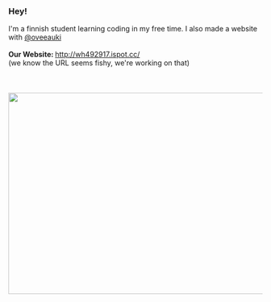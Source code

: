 ### Hey!

I'm a finnish student learning coding in my free time. I also made a website with <a href="https://github.com/oveeauki"> @oveeauki </a>
<br>
<br>
<b>Our Website: </b><a href="http://wh492917.ispot.cc/">http://wh492917.ispot.cc/</a>
<br><font size:4>  (we know the URL seems fishy, we're working on that)</font>
<br>
<br>
<br>
<br>
<img src="https://cdn.discordapp.com/attachments/593835440176627715/739913067076387087/doors.png" height="400" width="600"/>
